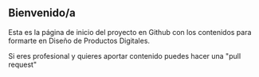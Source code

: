 ## Bienvenido/a

Esta es la página de inicio del proyecto en Github con los contenidos para formarte en Diseño de Productos Digitales.

Si eres profesional y quieres aportar contenido puedes hacer una "pull request"
